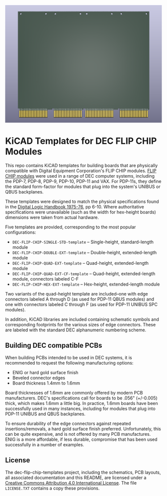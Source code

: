 <img src="docs/DEC-FLIP-CHIP.png">

# KiCAD Templates for DEC FLIP CHIP Modules

This repo contains KiCAD templates for building boards that are physically
compatible with Digital Equipment Corporation's FLIP CHIP modules.
[FLIP CHIP modules](https://en.wikipedia.org/wiki/Flip_Chip_(PDP_module)) were used in a range
of DEC computer systems, including the PDP-7, PDP-8, PDP-9, PDP-10, PDP-11 and VAX.  For PDP-11s,
they define the standard form-factor for modules that plug into the system's UNIBUS or QBUS backplanes.

These templates were designed to match the physical specifications found in the
[Digital Logic Handbook 1975-76](http://www.bitsavers.org/pdf/dec/handbooks/Digital_Logic_Handbook_1975-76.pdf), pp 6-10.
Where authoritative specifications were unavailable (such as the width for hex-height boards) dimensions
were taken from actual hardware.

Five templates are provided, corresponding to the most popular configurations:

* `DEC-FLIP-CHIP-SINGLE-STD-template` – Single-height, standard-length module
* `DEC-FLIP-CHIP-DOUBLE-EXT-template` – Double-height, extended-length module
* `DEC-FLIP-CHIP-QUAD-EXT-template` – Quad-height, extended-length module
* `DEC-FLIP-CHIP-QUAD-EXT-CF-template` – Quad-height, extended-length module, connectors labeled C-F
* `DEC-FLIP-CHIP-HEX-EXT-template` – Hex-height, extended-length module

Two variants of the quad-height template are included–one with edge connectors labeled A
through D (as used for PDP-11 QBUS modules) and one with connectors labeled C through F
(as used for PDP-11 UNIBUS SPC modules).

In addition, KiCAD libraries are included containing schematic symbols and corresponding
footprints for the various sizes of edge connectors.  These are labeled with the standard DEC
alphanumeric numbering scheme.

## Building DEC compatible PCBs

When building PCBs intended to be used in DEC systems, it is recommended to request the following
manufacturing options:

* ENIG or hard gold surface finish
* Beveled connector edges
* Board thickness 1.4mm to 1.6mm

Board thicknesses of 1.6mm are commonly offered by modern PCB manufacturers.  DEC's specifications call
for boards to be .056" (+/-0.005) thick, which makes 1.6mm a little big.  In practice, 1.6mm boards have
been successfully used in many instances, including for modules that plug into PDP-11 UNIBUS and QBUS
backplanes.

To ensure durability of the edge connectors against repeated insertions/removals, a hard gold surface
finish preferred.  Unfortunately, this can be quite expensive, and is not offered by many PCB manufactures.
ENIG is a more affordable, if less durable, compromise that has been used successfully in a number of
examples.

## License

The dec-flip-chip-templates project, including the schematics, PCB layouts, all associated documentation
and this README, are licensed under a [Creative Commons Attribution 4.0 International License](https://creativecommons.org/licenses/by/4.0/).  The file `LICENSE.TXT` contains a copy these provisions.
